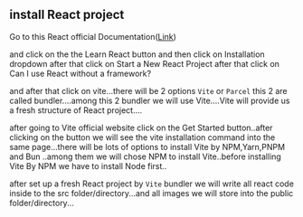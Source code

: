 ## install React project

Go to this React official Documentation([Link](https://react.dev/)) 

and click on the the Learn React button and then click on Installation dropdown after that click on Start a New React Project after that click on Can I use React without a framework? 

and after that click on vite...there will be 2 options  ```Vite``` or ```Parcel``` this 2 are called bundler....among this 2 bundler we will use Vite....Vite will provide us a fresh structure of React project....

after going to Vite official website click on the Get Started button..after clicking on the button we will see the vite installation command into the same page...there will be lots of options to install Vite by NPM,Yarn,PNPM and Bun ..among them we will chose NPM to install Vite..before installing Vite By NPM we have to install Node first..

after set up a fresh React project by ```Vite``` bundler we will write all react code inside to the src folder/directory...and all images we will store into the public folder/directory...

